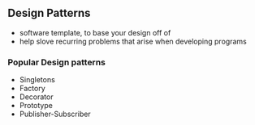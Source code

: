 ## Design Patterns
- software template, to base your design off of
- help slove recurring problems that arise when developing programs

### Popular Design patterns
- Singletons
- Factory
- Decorator
- Prototype
- Publisher-Subscriber

